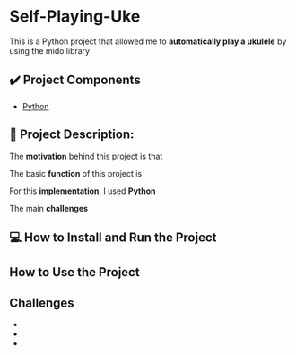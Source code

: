 # Self-Playing-Uke
This is a Python project that allowed me to **automatically play a ukulele** by using the mido library

## ✔️ Project Components
* [Python](https://www.python.org/doc/essays/blurb/)

## 📜 Project Description:
The **motivation** behind this project is that

The basic **function** of this project is 

For this **implementation**, I used **Python** 

The main **challenges** 

## 💻 How to Install and Run the Project

## How to Use the Project

## Challenges
* 
* 
*
